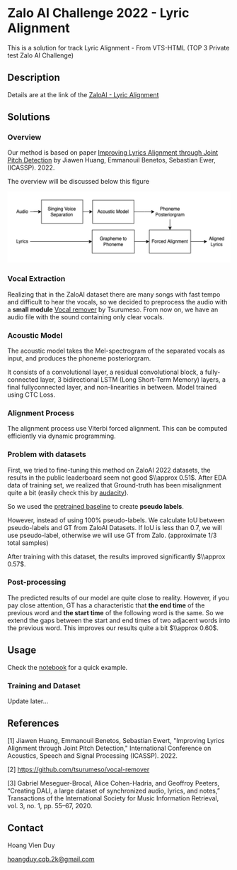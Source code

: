 # Zalo AI Challenge 2022 - Lyric Alignment

This is a solution for track Lyric Alignment - From VTS-HTML (TOP 3 Private test Zalo AI Challenge)

## Description

Details are at the link of the [ZaloAI - Lyric Alignment](https://challenge.zalo.ai/portal/lyric-alignment)

## Solutions 

### Overview

Our method is based on paper [Improving Lyrics Alignment through Joint Pitch Detection](https://arxiv.org/pdf/2202.01646.pdf) by Jiawen Huang, Emmanouil Benetos, Sebastian Ewer, (ICASSP). 2022.

The overview will be discussed below this figure

![](./figure/overview.png)

### Vocal Extraction

Realizing that in the ZaloAI dataset there are many songs with fast tempo and difficult to hear the vocals, so we decided to preprocess the audio with a **small module** [Vocal remover](https://github.com/tsurumeso/vocal-remover) by Tsurumeso. From now on, we have an audio file with the sound containing only clear vocals.

### Acoustic Model

The acoustic model takes the Mel-spectrogram of the separated vocals as input, and produces the phoneme posteriorgram.

It consists of a convolutional layer, a residual convolutional block, a fully-connected layer, 3 bidirectional LSTM (Long Short-Term Memory) layers, a final fullyconnected layer, and non-linearities in between. Model trained using CTC Loss.

### Alignment Process

The alignment process use Viterbi forced alignment. This can be computed efficiently via dynamic programming.

### Problem with datasets

First, we tried to fine-tuning this method on ZaloAI 2022 datasets, the results in the public leaderboard seem not good $\\approx 0.51$. After EDA data of training set, we realized that Ground-truth has been misalignment quite a bit (easily check this by [audacity](https://www.audacityteam.org/download/)).

So we used the [pretrained baseline](https://github.com/jhuang448/LyricsAlignment-MTL/blob/main/checkpoints/checkpoint_Baseline) to create **pseudo labels**. 

However, instead of using 100% pseudo-labels. We calculate IoU between pseudo-labels and GT from ZaloAI Datasets. If IoU is less than 0.7, we will use pseudo-label, otherwise we will use GT from Zalo. (approximate 1/3 total samples)

After training with this dataset, the results improved significantly $\\approx 0.57$. 

### Post-processing

The predicted results of our model are quite close to reality. However, if you pay close attention, GT has a characteristic that **the end time** of the previous word and **the start time** of the following word is the same. So we extend the gaps between the start and end times of two adjacent words into the previous word. This improves our results quite a bit $\\approx 0.60$.

## Usage

Check the [notebook](https://github.com/vieduy/zac2022-lyric-alignment/blob/main/predict_notebook.ipynb) for a quick example.

### Training and Dataset

Update later...

## References

[1] Jiawen Huang, Emmanouil Benetos, Sebastian Ewert, "Improving Lyrics Alignment through Joint Pitch Detection," International Conference on Acoustics, Speech and Signal Processing (ICASSP). 2022.

[2] https://github.com/tsurumeso/vocal-remover

[3] Gabriel Meseguer-Brocal, Alice Cohen-Hadria, and Geoffroy Peeters, “Creating DALI, a large dataset of synchronized audio, lyrics, and notes,” Transactions of the International Society for Music Information Retrieval, vol. 3, no. 1, pp. 55–67, 2020.

## Contact

Hoang Vien Duy

hoangduy.cqb.2k@gmail.com
